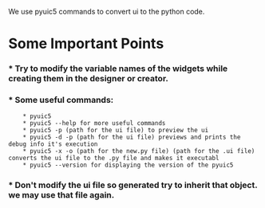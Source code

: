We use pyuic5 commands to convert ui to the python code.

# Some Important Points

### * Try to modify the variable names of the widgets while creating them in the designer or creator.

### * Some useful commands:
        * pyuic5
        * pyuic5 --help for more useful commands
        * pyuic5 -p (path for the ui file) to preview the ui 
        * pyuic5 -d -p (path for the ui file) previews and prints the debug info it's execution
        * pyuic5 -x -o (path for the new.py file) (path for the .ui file) converts the ui file to the .py file and makes it executabl
        * pyuic5 --version for displaying the version of the pyuic5

### *  Don't modify the ui file so generated try to inherit that object. we may use that file again.

